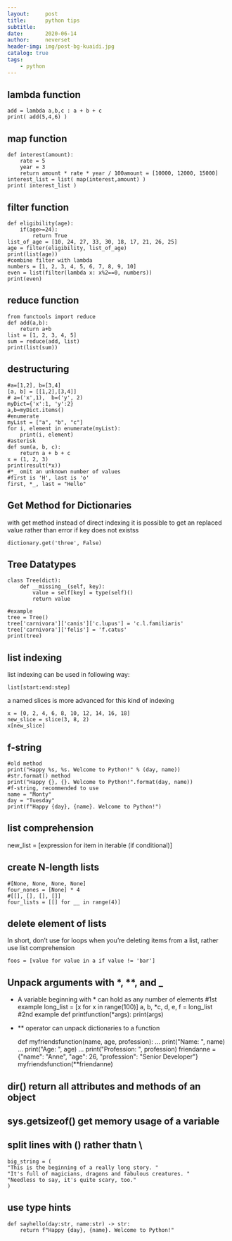 ```yaml
---
layout:     post
title:      python tips
subtitle:   
date:       2020-06-14
author:     neverset
header-img: img/post-bg-kuaidi.jpg
catalog: true
tags:
    - python
---
```


## lambda function

    add = lambda a,b,c : a + b + c
    print( add(5,4,6) )

## map function

    def interest(amount):
        rate = 5
        year = 3    
        return amount * rate * year / 100amount = [10000, 12000, 15000]
    interest_list = list( map(interest,amount) )
    print( interest_list )

## filter function

    def eligibility(age):
        if(age>=24):
            return True
    list_of_age = [10, 24, 27, 33, 30, 18, 17, 21, 26, 25]
    age = filter(eligibility, list_of_age)
    print(list(age))
    #combine filter with lambda
    numbers = [1, 2, 3, 4, 5, 6, 7, 8, 9, 10]
    even = list(filter(lambda x: x%2==0, numbers))
    print(even)

## reduce function

    from functools import reduce
    def add(a,b):
        return a+b
    list = [1, 2, 3, 4, 5]
    sum = reduce(add, list)
    print(list(sum))

## destructuring

    #a=[1,2], b=[3,4]
    [a, b] = [[1,2],[3,4]]
    # a=('x',1),  b=('y', 2)
    myDict={'x':1, 'y':2}
    a,b=myDict.items()
    #enumerate
    myList = ["a", "b", "c"]
    for i, element in enumerate(myList):
        print(i, element)
    #asterisk
    def sum(a, b, c):
        return a + b + c
    x = (1, 2, 3)
    print(result(*x))
    #*_ omit an unknown number of values
    #first is 'H', last is 'o'
    first, *_, last = "Hello"

## Get Method for Dictionaries
with get method instead of direct indexing it is possible to get an replaced value rather than error if key does not existss

    dictionary.get('three', False)

## Tree Datatypes

    class Tree(dict):
        def __missing__(self, key):
            value = self[key] = type(self)()
            return value

    #example 
    tree = Tree()
    tree['carnivora']['canis']['c.lupus'] = 'c.l.familiaris'
    tree['carnivora']['felis'] = 'f.catus'
    print(tree)

## list indexing
list indexing can be used in following way:

    list[start:end:step]

a named slices is more advanced for this kind of indexing

    x = [0, 2, 4, 6, 8, 10, 12, 14, 16, 18]
    new_slice = slice(3, 8, 2)
    x[new_slice]

## f-string

    #old method
    print("Happy %s, %s. Welcome to Python!" % (day, name))
    #str.format() method
    print("Happy {}, {}. Welcome to Python!".format(day, name))
    #f-string, recommended to use
    name = "Monty"
    day = "Tuesday"
    print(f"Happy {day}, {name}. Welcome to Python!")

## list comprehension
new_list = [expression for item in iterable (if conditional)]

## create N-length lists

    #[None, None, None, None]
    four_nones = [None] * 4
    #[[], [], [], []]
    four_lists = [[] for __ in range(4)]

## delete element of lists
In short, don’t use for loops when you’re deleting items from a list, rather use list comprehension

    foos = [value for value in a if value != 'bar']

## Unpack arguments with *, **, and _
* A variable beginning with * can hold as any number of elements
    #1st example
    long_list = [x for x in range(100)]
    a, b, *c, d, e, f = long_list
    #2nd example
    def printfunction(*args):
        print(args)

* ** operator can unpack dictionaries to a function

    def myfriendsfunction(name, age, profession):
...     print("Name: ", name)
...     print("Age: ", age)
...     print("Profession: ", profession)
    friendanne = {"name": "Anne", "age": 26, "profession": "Senior Developer"}
    myfriendsfunction(**friendanne)

## dir() return all attributes and methods of an object

## sys.getsizeof() get memory usage of a variable

## split lines with () rather thatn \

    big_string = (
    "This is the beginning of a really long story. "
    "It's full of magicians, dragons and fabulous creatures. "
    "Needless to say, it's quite scary, too."
    )

## use type hints

    def sayhello(day:str, name:str) -> str:
        return f"Happy {day}, {name}. Welcome to Python!"